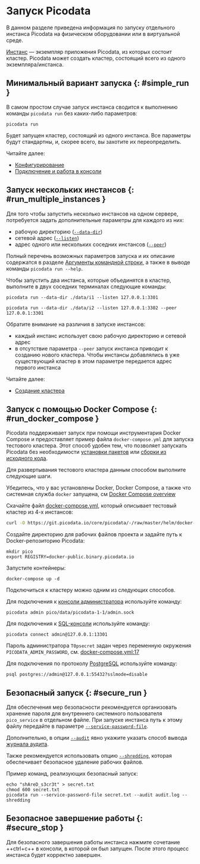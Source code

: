 # Запуск Picodata

В данном разделе приведена информация по запуску отдельного инстанса
Picodata на физическом оборудовании или в виртуальной среде.

[Инстанс](../overview/glossary.md#instance) — экземпляр приложения
Picodata, из которых состоит кластер. Picodata может создать кластер,
состоящий всего из одного экземпляра/инстанса.

## Минимальный вариант запуска {: #simple_run }

В самом простом случае запуск инстанса сводится к выполнению команды
 `picodata run` без каких-либо параметров:

```shell
picodata run
```

Будет запущен кластер, состоящий из одного инстанса. Все параметры будут
стандартны, и, скорее всего, вы захотите их переопределить.

Читайте далее:

- [Конфигурирование](../tutorial/configure.md)
- [Подключение и работа в консоли](../tutorial/connecting.md)

## Запуск нескольких инстансов {: #run_multiple_instances }

Для того чтобы запустить несколько инстансов на одном сервере,
потребуется задать дополнительные параметры для каждого из них:

- рабочую директорию ([`--data-dir`])
- сетевой адрес ([`--listen`])
- адрес одного или нескольких соседних инстансов ([`--peer`])

Полный перечень возможных параметров запуска и их
описание содержатся в разделе [Аргументы командной строки], а также в
выводе команды `picodata run --help`.

[Аргументы командной строки]: ../reference/cli.md

Чтобы запустить два инстанса, которые объединятся в кластер,
выполните в двух соседних терминалах следующие команды:

```shell
picodata run --data-dir ./data/i1 --listen 127.0.0.1:3301
```

```shell
picodata run --data-dir ./data/i2 --listen 127.0.0.1:3302 --peer 127.0.0.1:3301
```

Обратите внимание на различия в запуске инстансов:

- каждый инстанс использует свою рабочую директорию и сетевой адрес
- в отсутствие параметра `--peer` запуск инстанса приводит к созданию
  нового кластера. Чтобы инстансы добавлялись в уже существующий кластер
  в этом параметре передается адрес первого инстанса

[`--data-dir`]: ../reference/cli.md#run_data_dir
[`--listen`]: ../reference/cli.md#run_listen
[`--peer`]: ../reference/cli.md#run_peer

Читайте далее:

- [Создание кластера](../tutorial/deploy.md)

## Запуск с помощью Docker Compose {: #run_docker_compose }

Picodata поддерживает запуск при помощи инструментария Docker Compose и
предоставляет пример файла `docker-compose.yml` для запуска тестового
кластера. Этот способ удобен тем, что позволяет запускать Picodata без
необходимости [установки пакетов][available_packages] или [сборки из
исходного кода][installing_from_sources].

[available_packages]: install.md#available_packages
[installing_from_sources]: install.md#installing_from_sources

Для развертывания тестового кластера данным способом выполните следующие шаги.

Убедитесь, что у вас установлены Docker, Docker Compose, а также что
системная служба `docker` запущена, см [Docker Compose
overview](https://docs.docker.com/compose/)

Скачайте файл [docker-compose.yml], который описывает тестовый кластер
из 4-х инстансов:

[docker-compose.yml]: https://git.picodata.io/core/picodata/-/blob/master/helm/docker-compose.yml

```bash
curl -O https://git.picodata.io/core/picodata/-/raw/master/helm/docker-compose.yml
```

Создайте директорию для рабочих файлов проекта и
задайте путь к Docker-репозиторию Picodata:

```shell
mkdir pico
export REGISTRY=docker-public.binary.picodata.io
```

Запустите контейнеры:

```shell
docker-compose up -d
```

Подключиться к кластеру можно одним из следующих способов.

Для подключения к [консоли администратора](../tutorial/connecting.md#admin_console)
используйте команду:

```shell
picodata admin pico/data/picodata-1-1/admin.sock
```

Для подключения к [SQL-консоли](../tutorial/connecting.md#sql_console)
используйте команду:

```shell
picodata connect admin@127.0.0.1:13301
```

Пароль администратора `T0psecret` задан через
переменную окружения `PICODATA_ADMIN_PASSWORD`, см. [docker-compose.yml:17]

[docker-compose.yml:17]: https://git.picodata.io/core/picodata/-/blame/master/helm/docker-compose.yml#L17

Для подключения по протоколу [PostgreSQL](../tutorial/connecting.md#pgproto)
используйте команду:

```shell
psql postgres://admin@127.0.0.1:55432?sslmode=disable
```

## Безопасный запуск {: #secure_run }

Для обеспечения мер безопасности рекомендуется организовать хранение
пароля для внутреннего системного пользователя `pico_service` в
отдельном файле. При запуске инстанса путь к этому файлу передайте в
параметре [`--service-password-file`].

Дополнительно, в опции [`--audit`] явно укажите указать способ вывода
[журнала аудита](../tutorial/audit_log.md).

Также рекомендуется использовать опцию [`--shredding`], которая
обеспечивает безопасное удаление рабочих файлов.

Пример команд, реализующих безопасный запуск:

```shell
echo "shAreD_s3cr3t" > secret.txt
chmod 600 secret.txt
picodata run --service-password-file secret.txt --audit audit.log --shredding
```

[`--service-password-file`]: ../reference/cli.md#run_service_password_file
[`--audit`]: ../reference/cli.md#run_audit
[`--shredding`]: ../reference/cli.md#run_shredding

## Безопасное завершение работы {: #secure_stop }

Для безопасного завершения работы инстанса нажмите сочетание
++ctrl+c++ в консоли, в которой он был запущен. После этого процесс
инстанса будет корректно завершен.
